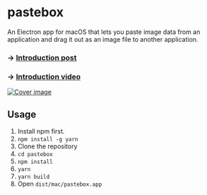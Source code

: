 # pastebox

An Electron app for macOS that lets you paste image data from an application and drag it out as an image file to another application.

### &rarr; [Introduction post](https://dev.to/dtinth/pastebox-paste-in-an-image-drag-it-out-as-a-file-41m0)
### &rarr; [Introduction video](https://www.youtube.com/watch?v=E6aYLVxsRKA)

[![Cover image](./cover.png)](https://dev.to/dtinth/pastebox-paste-in-an-image-drag-it-out-as-a-file-41m0)

## Usage

1. Install npm first. 
2. `npm install -g yarn`
3. Clone the repository 
4. `cd pastebox`
5. `npm install`
6. `yarn`
7. `yarn build`
8. Open `dist/mac/pastebox.app`

